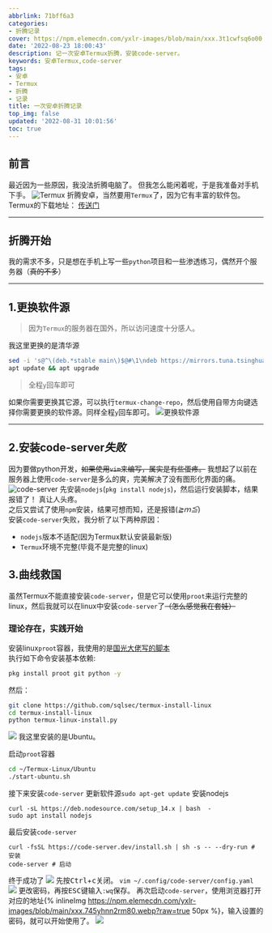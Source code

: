 ```yaml
---
abbrlink: 71bff6a3
categories:
- 折腾记录
cover: https://npm.elemecdn.com/yxlr-images/blob/main/xxx.3t1cwfsq6o00.webp?raw=true
date: '2022-08-23 18:00:43'
description: 记一次安卓Termux折腾，安装code-server。
keywords: 安卓Termux,code-server
tags:
- 安卓
- Termux
- 折腾
- 记录
title: 一次安卓折腾记录
top_img: false
updated: '2022-08-31 10:01:56'
toc: true
---
```

## 前言

最近因为一些原因，我没法折腾电脑了。
但我怎么能闲着呢，于是我准备对手机下手。
![Termux](https://npm.elemecdn.com/yxlr-images/blob/main/xxx.3t1cwfsq6o00.webp?raw=true)
折腾安卓，当然要用`Termux`了，因为它有丰富的软件包。
Termux的下载地址： [传送门](https://f-droid.org/en/packages/com.termux/)

---

## 折腾开始

我的需求不多，只是想在手机上写一些`python`项目和一些渗透练习，偶然开个服务器（~~真的不多~~）</br>

---

## 1.更换软件源

> 因为`Termux`的服务器在国外，所以访问速度十分感人。

我这里更换的是清华源

```Bash
sed -i 's@^\(deb.*stable main\)$@#\1\ndeb https://mirrors.tuna.tsinghua.edu.cn/termux/apt/termux-main stable main@' $PREFIX/etc/apt/sources.list
apt update && apt upgrade
```

> 全程`y`回车即可

如果你需要更换其它源，可以执行`termux-change-repo`，然后使用自带方向键选择你需要更换的软件源。同样全程`y`回车即可。
![更换软件源][1]

---

## 2.安装code-server*失败*

因为要做python开发，~~如果使用`vim`来编写，属实是有些蛋疼。~~
我想起了以前在服务器上使用`code-server`是多么的爽，完美解决了没有图形化界面的痛。
![code-server][2]
先安装`nodejs`(`pkg install nodejs`)，然后运行安装脚本，结果报错了！ 真让人头疼。</br>
之后又尝试了使用`npm`安装，结果可想而知，还是报错(*≧ｍ≦*) </br>
安装`code-server`失败，我分析了以下两种原因：

* `nodejs`版本不适配(因为Termux默认安装最新版)
* `Termux`环境不完整(毕竟不是完整的linux)

## 3.曲线救国

虽然Termux不能直接安装`code-server`，但是它可以使用`proot`来运行完整的linux，然后我就可以在linux中安装`code-server`了~~（怎么感觉我在套娃）~~</br>

### 理论存在，实践开始

安装linux`proot`容器，我使用的是[国光大佬写的脚本](https://www.sqlsec.com/2020/04/termuxlinux.html)</br>
执行如下命令安装基本依赖:

```Bash
pkg install proot git python -y
```

然后：

```Bash
git clone https://github.com/sqlsec/termux-install-linux
cd termux-install-linux
python termux-linux-install.py
```

![](https://cdn.staticaly.com/gh/yxlr123/imges@main/xxx.2ln4mi0q0e60.webp)
我这里安装的是Ubuntu。

启动`proot`容器

```Bash
cd ~/Termux-Linux/Ubuntu
./start-ubuntu.sh
```

接下来安装`code-server`
更新软件源`sudo apt-get update`
安装nodejs

```
curl -sL https://deb.nodesource.com/setup_14.x | bash  - 
sudo apt install nodejs
```

最后安装`code-server`

```
curl -fsSL https://code-server.dev/install.sh | sh -s -- --dry-run # 安装
code-server # 启动
```

终于成功了
![][3]
先按<kbd>Ctrl</kbd>+<kbd>c</kbd>关闭。
`vim ~/.config/code-server/config.yaml`
![][4]
更改密码，再按<kbd>ESC</kbd>键输入`:wq`保存。
再次启动`code-server`，使用浏览器打开对应的地址{% inlineImg https://npm.elemecdn.com/yxlr-images/blob/main/xxx.745yhnn2rm80.webp?raw=true 50px %}，输入设置的密码，就可以开始使用了。
![][5]

[1]: https://npm.elemecdn.com/yxlr-images/blob/main/xxx.gdiqdmw8few.webp?raw=true
[2]: https://npm.elemecdn.com/yxlr-images/blob/main/xxx.yjtai7jp1sw.webp?raw=true
[3]: https://npm.elemecdn.com/yxlr-images/blob/main/yxlr.3eww1rc64f60.webp?raw=true
[4]: https://npm.elemecdn.com/yxlr-images/blob/main/yxlr.5xufa6xsr6k0.webp?raw=true
[5]: https://npm.elemecdn.com/yxlr-images/blob/main/yxlr.1gnxv8a3v5r4.webp?raw=true
